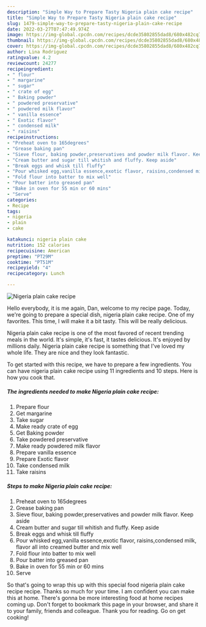 ```yaml
---
description: "Simple Way to Prepare Tasty Nigeria plain cake recipe"
title: "Simple Way to Prepare Tasty Nigeria plain cake recipe"
slug: 1479-simple-way-to-prepare-tasty-nigeria-plain-cake-recipe
date: 2022-03-27T07:47:49.974Z
image: https://img-global.cpcdn.com/recipes/dcde35802855dad8/680x482cq70/nigeria-plain-cake-recipe-recipe-main-photo.jpg
thumbnail: https://img-global.cpcdn.com/recipes/dcde35802855dad8/680x482cq70/nigeria-plain-cake-recipe-recipe-main-photo.jpg
cover: https://img-global.cpcdn.com/recipes/dcde35802855dad8/680x482cq70/nigeria-plain-cake-recipe-recipe-main-photo.jpg
author: Lina Rodriguez
ratingvalue: 4.2
reviewcount: 24277
recipeingredient:
- " flour"
- " margarine"
- " sugar"
- " crate of egg"
- " Baking powder"
- " powdered preservative"
- " powdered milk flavor"
- " vanilla essence"
- " Exotic flavor"
- " condensed milk"
- " raisins"
recipeinstructions:
- "Preheat oven to 165degrees"
- "Grease baking pan"
- "Sieve flour, baking powder,preservatives and powder milk flavor. Keep aside"
- "Cream butter and sugar till whitish and fluffy. Keep aside"
- "Break eggs and whisk till fluffy"
- "Pour whisked egg,vanilla essence,exotic flavor, raisins,condensed milk, flavor all into creamed butter and mix well"
- "Fold flour into batter to mix well"
- "Pour batter into greased pan"
- "Bake in oven for 55 min or 60 mins"
- "Serve"
categories:
- Recipe
tags:
- nigeria
- plain
- cake

katakunci: nigeria plain cake 
nutrition: 152 calories
recipecuisine: American
preptime: "PT29M"
cooktime: "PT51M"
recipeyield: "4"
recipecategory: Lunch

---
```



![Nigeria plain cake recipe](https://img-global.cpcdn.com/recipes/dcde35802855dad8/680x482cq70/nigeria-plain-cake-recipe-recipe-main-photo.jpg)

Hello everybody, it is me again, Dan, welcome to my recipe page. Today, we're going to prepare a special dish, nigeria plain cake recipe. One of my favorites. This time, I will make it a bit tasty. This will be really delicious.



Nigeria plain cake recipe is one of the most favored of recent trending meals in the world. It's simple, it's fast, it tastes delicious. It's enjoyed by millions daily. Nigeria plain cake recipe is something that I've loved my whole life. They are nice and they look fantastic.


To get started with this recipe, we have to prepare a few ingredients. You can have nigeria plain cake recipe using 11 ingredients and 10 steps. Here is how you cook that.

<!--inarticleads1-->

##### The ingredients needed to make Nigeria plain cake recipe:

1. Prepare  flour
1. Get  margarine
1. Take  sugar
1. Make ready  crate of egg
1. Get  Baking powder
1. Take  powdered preservative
1. Make ready  powdered milk flavor
1. Prepare  vanilla essence
1. Prepare  Exotic flavor
1. Take  condensed milk
1. Take  raisins




<!--inarticleads2-->

##### Steps to make Nigeria plain cake recipe:

1. Preheat oven to 165degrees
1. Grease baking pan
1. Sieve flour, baking powder,preservatives and powder milk flavor. Keep aside
1. Cream butter and sugar till whitish and fluffy. Keep aside
1. Break eggs and whisk till fluffy
1. Pour whisked egg,vanilla essence,exotic flavor, raisins,condensed milk, flavor all into creamed butter and mix well
1. Fold flour into batter to mix well
1. Pour batter into greased pan
1. Bake in oven for 55 min or 60 mins
1. Serve




So that's going to wrap this up with this special food nigeria plain cake recipe recipe. Thanks so much for your time. I am confident you can make this at home. There's gonna be more interesting food at home recipes coming up. Don't forget to bookmark this page in your browser, and share it to your family, friends and colleague. Thank you for reading. Go on get cooking!
